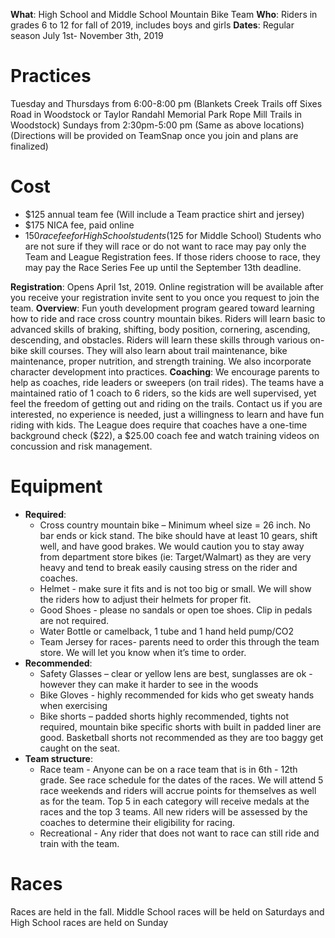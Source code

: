 **What**: High School and Middle School Mountain Bike Team
**Who**: Riders in grades 6 to 12 for fall of 2019, includes boys and girls
**Dates**: Regular season July 1st- November 3th, 2019

# Practices
Tuesday and Thursdays from 6:00-8:00 pm (Blankets Creek Trails off Sixes Road in Woodstock or Taylor Randahl Memorial Park Rope Mill Trails in Woodstock)
Sundays from 2:30pm-5:00 pm (Same as above locations) 
(Directions will be provided on TeamSnap once you join and plans are finalized)
# Cost 
- $125 annual team fee (Will include a Team practice shirt and jersey)
- $175 NICA fee, paid online
- $150 race fee for High School students ($125 for Middle School)
Students who are not sure if they will race or do not want to race may pay only the Team and League Registration fees. If those riders choose to race, they may pay the Race Series Fee up until the September 13th deadline.

**Registration**: Opens April 1st, 2019. Online registration will be available after you receive your registration invite sent to you once you request to join the team.
**Overview**: Fun youth development program geared toward learning how to ride and race cross country mountain bikes.  Riders will learn basic to advanced skills of braking, shifting, body position, cornering, ascending, descending, and obstacles. Riders will learn these skills through various on-bike skill courses.  They will also learn about trail maintenance, bike maintenance, proper nutrition, and strength training. We also incorporate character development into practices.
**Coaching**: We encourage parents to help as coaches, ride leaders or sweepers (on trail rides).  The teams have a maintained ratio of 1 coach to 6 riders, so the kids are well supervised, yet feel the freedom of getting out and riding on the trails. Contact us if you are interested, no experience is needed, just a willingness to learn and have fun riding with kids. The League does require that coaches have a one-time background check ($22), a $25.00 coach fee and watch training videos on concussion and risk management. 

# Equipment
- **Required**: 
  - Cross country mountain bike – Minimum wheel size = 26 inch. No bar ends or kick stand.  The bike should have at least 10 gears, shift well, and have good brakes.  We would caution you to stay away from department store bikes (ie: Target/Walmart) as they are very heavy and tend to break easily causing stress on the rider and coaches. 
  - Helmet - make sure it fits and is not too big or small.  We will show the riders how to adjust their helmets for proper fit.
  - Good Shoes - please no sandals or open toe shoes. Clip in pedals are not required. 
  - Water Bottle or camelback, 1 tube and 1 hand held pump/CO2
  - Team Jersey for races- parents need to order this through the team store. We will let you know when it’s time to order.
- **Recommended**:
  - Safety Glasses – clear or yellow lens are best, sunglasses are ok - however they can make it harder to see in the woods
  - Bike Gloves - highly recommended for kids who get sweaty hands when exercising
  - Bike shorts – padded shorts highly recommended, tights not required, mountain bike specific shorts with built in padded liner are good. Basketball shorts not recommended as they are too baggy get caught on the seat.
- **Team structure**:
  - Race team - Anyone can be on a race team that is in 6th - 12th grade. See race schedule for the dates of the races.  We will attend 5 race weekends and riders will accrue points for themselves as well as for the team.  Top 5 in each category will receive medals at the races and the top 3 teams.  All new riders will be assessed by the coaches to determine their eligibility for racing.
  - Recreational - Any rider that does not want to race can still ride and train with the team.

# Races
Races are held in the fall. Middle School races will be held on Saturdays and High School races are held on Sunday
